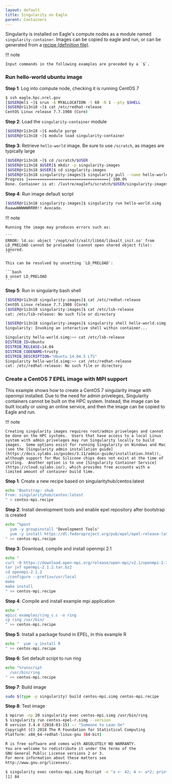 ```yaml
---
layout: default
title: Singularity on Eagle
parent: Containers
---
```


Singularity is installed on Eagle's compute nodes as a module named `singularity-container`.  Images can be copied to eagle and run, or can be generated from a [recipe (definition file)](https://sylabs.io/guides/3.6/user-guide/definition_files.html). 

!!! note

    Input commands in the following examples are preceded by a `$`.

### Run hello-world ubuntu image

**Step 1**: Log into compute node, checking it is running CentOS 7 

```bash
$ ssh eagle.hpc.nrel.gov
[$USER@el1 ~]$ srun -A MYALLOCATION -t 60 -N 1 --pty $SHELL
[$USER@r1i3n18 ~]$ cat /etc/redhat-release 
CentOS Linux release 7.7.1908 (Core) 
```

**Step 2**: Load the `singularity-container` module

```bash
[$USER@r1i3n18 ~]$ module purge
[$USER@r1i3n18 ~]$ module load singularity-container
```

**Step 3**: Retrieve `hello-world` image.  Be sure to use `/scratch`, as images are typically large

```bash
[$USER@r1i3n18 ~]$ cd /scratch/$USER
[$USER@r1i3n18 $USER]$ mkdir -p singularity-images
[$USER@r1i3n18 $USER]$ cd singularity-images
[$USER@r1i3n18 singularity-images]$ singularity pull --name hello-world.simg shub://vsoch/hello-world
Progress |===================================| 100.0% 
Done. Container is at: /lustre/eaglefs/scratch/$USER/singularity-images/hello-world.simg
```

**Step 4**: Run image default script

```bash
[$USER@r1i3n18 singularity-images]$ singularity run hello-world.simg
RaawwWWWWWRRRR!! Avocado.
```

!!! note

    Running the image may produces errors such as:
    
    ```
    ERROR: ld.so: object '/nopt/xalt/xalt/lib64/libxalt_init.so' from LD_PRELOAD cannot be preloaded (cannot open shared object file): ignored.
    ```
    
    This can be resolved by unsetting `LD_PRELOAD`:
    
    ```bash
    $ unset LD_PRELOAD
    ```

**Step 5**: Run in singularity bash shell

```bash
[$USER@r1i3n18 singularity-images]$ cat /etc/redhat-release 
CentOS Linux release 7.7.1908 (Core)
[$USER@r1i3n18 singularity-images]$ cat /etc/lsb-release 
cat: /etc/lsb-release: No such file or directory

[$USER@r1i3n18 singularity-images]$ singularity shell hello-world.simg
Singularity: Invoking an interactive shell within container...

Singularity hello-world.simg:~> cat /etc/lsb-release 
DISTRIB_ID=Ubuntu
DISTRIB_RELEASE=14.04
DISTRIB_CODENAME=trusty
DISTRIB_DESCRIPTION="Ubuntu 14.04.5 LTS"
Singularity hello-world.simg:~> cat /etc/redhat-release 
cat: /etc/redhat-release: No such file or directory
```

### Create a CentOS 7 EPEL image with MPI support

This example shows how to create a CentOS 7 singularity image with openmpi installed.  Due to the need for admin priveleges, Singularity containers cannot be built on the HPC system.  Instead, the image can be built locally or using an online service, and then the image can be copied to Eagle and run.

!!! note

    Creating singularity images requires root/admin priveleges and cannot be done on the HPC systems.  Users that have access to a local Linux system with admin priveleges may run Singularity locally to build images.  Some options exist for running Singularity on Windows and Mac (see the [Singularity admin installation guide](https://docs.sylabs.io/guides/3.11/admin-guide/installation.html)), although support for Mac Silicone chips does not exist at the time of writing.  Another option is to use [Singularity Container Service](https://cloud.sylabs.io/), which provides free accounts with a limited amount of container build time.

**Step 1**: Create a new recipe based on singularityhub/centos:latest

```bash
echo "Bootstrap: shub
From: singularityhub/centos:latest
" > centos-mpi.recipe
```

**Step 2**: Install development tools and enable epel repository after bootstrap is created

```bash
echo "%post
  yum -y groupinstall "Development Tools"
  yum -y install https://dl.fedoraproject.org/pub/epel/epel-release-latest-7.noarch.rpm
" >> centos-mpi.recipe
```

**Step 3**: Download, compile and install openmpi 2.1

```bash
echo "
curl -O https://download.open-mpi.org/release/open-mpi/v2.1/openmpi-2.1.2.tar.bz2
tar jxf openmpi-2.1.2.tar.bz2
cd openmpi-2.1.2
./configure --prefix=/usr/local
make
make install
" >> centos-mpi.recipe
```

**Step 4**: Compile and install example mpi application

```bash
echo "
mpicc examples/ring_c.c -o ring
cp ring /usr/bin/
" >> centos-mpi.recipe
```

**Step 5**: Install a package found in EPEL, in this example R

```bash
echo "  yum -y install R
" >> centos-mpi.recipe
```

**Step 6**: Set default script to run ring

```bash
echo "%runscript
  /usr/bin/ring
" >> centos-mpi.recipe
```

**Step 7**: Build image

```bash
sudo $(type -p singularity) build centos-mpi.simg centos-mpi.recipe
```

**Step 8**: Test image

```bash
$ mpirun -np 20 singularity exec centos-mpi.simg /usr/bin/ring
$ singularity run centos-epel-r.simg --version
R version 3.4.4 (2018-03-15) -- "Someone to Lean On"
Copyright (C) 2018 The R Foundation for Statistical Computing
Platform: x86_64-redhat-linux-gnu (64-bit)

R is free software and comes with ABSOLUTELY NO WARRANTY.
You are welcome to redistribute it under the terms of the
GNU General Public License versions 2 or 3.
For more information about these matters see
http://www.gnu.org/licenses/.

$ singularity exec centos-mpi.simg Rscript -e "a <- 42; A <- a*2; print(A)"
[1] 84
```
